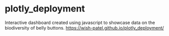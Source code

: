 # plotly_deployment

Interactive dashboard created using javascript to showcase data on the biodiversity of belly buttons.
https://wish-patel.github.io/plotly_deployment/
